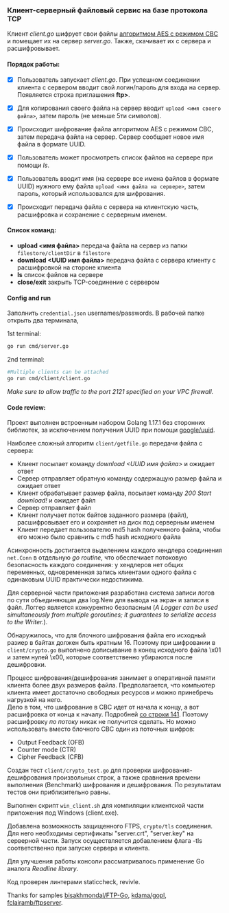 ### Клиент-серверный файловый сервис на базе протокола TCP
Клиент *client.go* шифрует свои  файлы  [алгоритмом AES с режимом CBC](https://en.wikipedia.org/wiki/Block_cipher_mode_of_operation) и помещает их на сервер *server.go*. Также, скачивает их с сервера и расшифровывает.

#### Порядок работы:
- [x] Пользователь запускает *client.go*. При успешном соединении клиента с сервером вводит свой логин/пароль для входа на сервер. Появляется строка приглашения **ftp>**.
- [x] Для копирования своего файла на сервер вводит `upload <имя своего файла>`, затем пароль (не меньше 5ти символов).
- [x] Происходит шифрование файла алгоритмом AES с режимом CBC, затем передача файла на сервер. Сервер сообщает новое имя файла в формате UUID.
- [x] Пользователь может просмотреть список файлов на сервере при помощи *ls*.
- [x] Пользователь вводит имя (на сервере все имена файлов в формате UUID) нужного ему файла `upload <имя файла на сервере>`, затем пароль, который использовался для шифрования.
- [x] Происходит передача файла с сервера на клиентскую часть, расшифровка и сохранение с серверным именем. 


#### Список команд:
- **upload <имя файла>** передача файла на сервер из папки `filestore/clientDir` в `filestore`
- **download <UUID имя файла>** передача файла с сервера клиенту с расшифровкой на стороне клиента
- **ls** список файлов на сервере
-  **close/exit** закрыть TCP-соединение с сервером


#### Config and run
Заполнить `credential.json` usernames/passwords.
В рабочей папке открыть два терминала,

1st terminal:
```bash
go run cmd/server.go
```
2nd terminal:
```bash
#Multiple clients can be attached 
go run cmd/client/client.go
```
*Make sure to allow traffic to the port 2121 specified on your VPC firewall.*

#### Code review:
Проект выполнен встроенным набором Golang 1.17.1 без сторонних библиотек, за исключением получения UUID при помощи [google/uuid](github.com/google/uuid).


Наиболее сложный алгоритм `client/getfile.go` передачи файла с сервера:
- Клиент посылает команду *download <UUID имя файла>* и ожидает ответ
- Сервер отправляет обратную команду содержащую размер файла и ожидает ответ
- Клиент обрабатывает размер файла, посылает команду *200 Start download!* и ожидает файл
- Сервер отправляет файл
- Клиент получает поток байтов заданного размера (файл), расшифровывает его и сохраняет на диск под серверным именем
- Клиент передает пользователю md5 hash полученного файла, чтобы его можно было сравнить с md5 hash исходного файла

Асинхронность достигается выделением каждого хендлера соединения `net.Conn` в отдельную *go routine*, что обеспечиает потоковую безопасность каждого соединения: у хендлеров нет общих переменных, одновременная запись клиентами одного файла с одинаковым  UUID практически недостижима.

Для серверной части приложения разработана система записи логов по сути объединяющая два log.New для вывода на экран и записи в файл. Логгер является конкурентно безопасным (*A Logger can be used simultaneously from multiple goroutines; it guarantees to serialize access to the Writer.*).

Обнаружилось, что для блочного шифрования файла его исходный разиер в байтах должен быть кратным 16. Поэтому при шифровании в `client/crypto.go` выполнено дописывание в конец исходного файла \x01 и затем нулей \x00, которые соответственно убираются после дешифровки.

Процесс шифрования/дешифрования занимает в оперативной памяти клиента более двух размеров файла. Предполагается, что компьютер клиента имеет достаточно свободных ресурсов и можно принебречь нагрузкой на него. \
Дело в том, что шифрование  в  CBC  идет  от начала к концу, а вот расшифровка от конца к 
началу. Подробней [со строки 141](https://cs.opensource.google/go/go/+/master:src/crypto/cipher/cbc.go). Поэтому расшифровку *по потоку* никак не получится сделать. Но можно использовать вместо блочного CBC  один из поточных шифров:
- Output Feedback (OFB)
- Counter mode (CTR)
- Cipher Feedback (CFB)

Создан тест `client/crypto_test.go` для проверки шифрования-дешифрования произвольных строк, а также сравнения времени выполнения (Benchmark) шифрования и дешифрования. По результатам тестов они приблизительно равны.

Выполнен скрипт  `win_client.sh` для компиляции клиентской части приложения под Windows (client.exe).

Добавлена возможность защищенного FTPS, `crypto/tls` соединения. Для него необходимы сертификаты "server.crt", "server.key" на серверной части. Запуск осуществляется добавлением флага -tls соответственно при запуске сервера и клиента.

Для улучшения работы консоли рассматривалось применение Go аналога *Readline library*.

Код проверен линтерами staticcheck, revivle.

Thanks for samples [bisakhmondal/FTP-Go](https://github.com/bisakhmondal/FTP-Go), [kdama/gopl](https://github.com/kdama/gopl/tree/master/ch08/ex02), [fclairamb/ftpserver](https://github.com/fclairamb/ftpserver).












